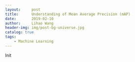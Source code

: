 ```yaml
---
layout:     post
title:      Understanding of Mean Average Precision (mAP)
date:       2019-02-10
author:     Lihao Wang
header-img: img/post-bg-universe.jpg
catalog: true
tags:
    - Machine Learning
---
```


Init